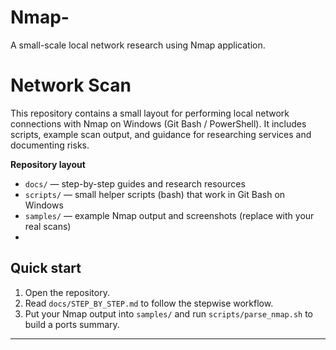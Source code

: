 # Nmap-
A small-scale local network research using Nmap application. 

# Network Scan 

This repository contains a small layout for performing local network connections with Nmap on Windows (Git Bash / PowerShell). It includes scripts, example scan output, and guidance for researching services and documenting risks.

**Repository layout**
- `docs/` — step-by-step guides and research resources
- `scripts/` — small helper scripts (bash) that work in Git Bash on Windows
- `samples/` — example Nmap output and screenshots (replace with your real scans)
- 
## Quick start
1. Open the repository.
2. Read `docs/STEP_BY_STEP.md` to follow the stepwise workflow.
3. Put your Nmap output into `samples/` and run `scripts/parse_nmap.sh` to build a ports summary.

---
